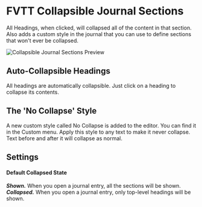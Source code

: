 # FVTT Collapsible Journal Sections
All Headings, when clicked, will collapsed all of the content in that section. Also adds a custom style in the journal that you can use to define sections that won't ever be collapsed.

![Collapsible Journal Sections Preview](cjs-preview.gif)

## Auto-Collapsible Headings
All headings are automatically collapsible. Just click on a heading to collapse its contents.

## The 'No Collapse' Style
A new custom style called No Collapse is added to the editor. You can find it in the Custom menu.
Apply this style to any text to make it never collapse.
Text before and after it will collapse as normal. 

## Settings
#### Default Collapsed State
**_Shown._** When you open a journal entry, all the sections will be shown.  
**_Collapsed._** When you open a journal entry, only top-level headings will be shown.
